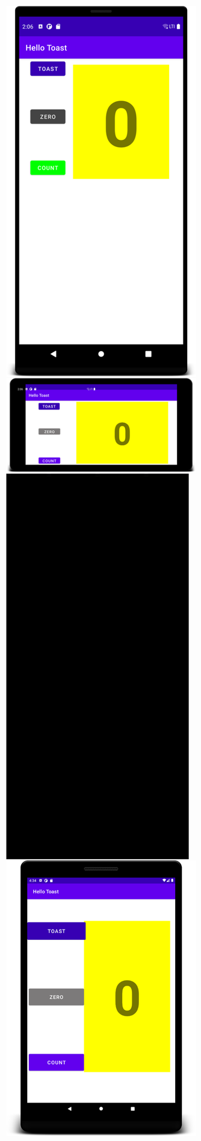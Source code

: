 ![screenshot](home1.png)
![screenshot](home2.png)
![screenshot](home3.gif)
![screenshot](home4.png)
